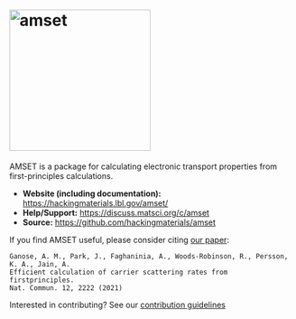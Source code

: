 # <img alt="amset" src="https://raw.githubusercontent.com/hackingmaterials/amset/main/docs/src/amset_logo.png" width="250">

AMSET is a package for calculating electronic transport properties from
first-principles calculations.

- **Website (including documentation):** https://hackingmaterials.lbl.gov/amset/
- **Help/Support:** https://discuss.matsci.org/c/amset
- **Source:** https://github.com/hackingmaterials/amset

If you find AMSET useful, please consider citing [our paper](https://www.nature.com/articles/s41467-021-22440-5):

```
Ganose, A. M., Park, J., Faghaninia, A., Woods-Robinson, R., Persson, K. A., Jain, A. 
Efficient calculation of carrier scattering rates from firstprinciples.
Nat. Commun. 12, 2222 (2021)
```

Interested in contributing? See our [contribution guidelines](https://github.com/hackingmaterials/amset/blob/main/CONTRIBUTING.md)
